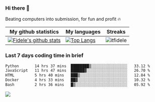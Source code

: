 ### Hi there 👋
<p>Beating computers into submission, for fun and profit 🔥</p>

|My github statistics|My languages|Streaks|
|-|-|-|
|[![Fidele's github stats](https://github-readme-stats.vercel.app/api?username=itfidele&count_private=true&show_icons=true&theme=dark&hide_title=true)](https://github.com/itfidele)|[![Top Langs](https://github-readme-stats.vercel.app/api/top-langs/?username=itfidele&show_icons=true&langs_count=8&theme=dark&layout=compact&hide_title=true)](https://github.com/itfidele)|![itfidele](https://github-readme-streak-stats.herokuapp.com/?user=itfidele&theme=dark)

### Last 7 days coding time in brief
<!--START_SECTION:waka-->

```txt
Python       14 hrs 37 mins  ████████▒░░░░░░░░░░░░░░░░   33.12 %
JavaScript   11 hrs 47 mins  ██████▓░░░░░░░░░░░░░░░░░░   26.70 %
HTML         5 hrs 40 mins   ███▒░░░░░░░░░░░░░░░░░░░░░   12.84 %
Docker       4 hrs 33 mins   ██▓░░░░░░░░░░░░░░░░░░░░░░   10.32 %
Bash         2 hrs 36 mins   █▒░░░░░░░░░░░░░░░░░░░░░░░   05.92 %
```

<!--END_SECTION:waka-->

![](https://komarev.com/ghpvc/?username=itfidele)
